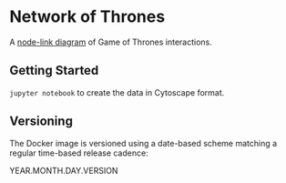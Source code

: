 # Network of Thrones

A [node-link diagram](https://en.wikipedia.org/wiki/Graph_drawing) of Game of Thrones interactions.

## Getting Started

`jupyter notebook` to create the data in Cytoscape format.



## Versioning

The Docker image is versioned using a date-based scheme matching a regular time-based release cadence:

YEAR.MONTH.DAY.VERSION
